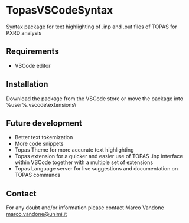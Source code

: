 # TopasVSCodeSyntax
Syntax package for text highlighting of .inp and .out files of TOPAS for PXRD analysis

## Requirements
- VSCode editor

## Installation
Download the package from the VSCode store or move the package into %user%\.vscode\extensions\

## Future development
- Better text tokemization
- More code snippets
- Topas Theme for more accurate text highlighting
- Topas extension for a quicker and easier use of TOPAS .inp interface within VSCode together with a multiple set of extensions
- Topas Language server for live suggestions and documentation on TOPAS commands

## Contact
For any doubt and/or information please contact Marco Vandone marco.vandone@unimi.it
